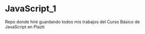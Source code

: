 # JavaScript_1
Repo donde hiré guardando todos mis trabajos del Curso Básico de JavaScript en Plazti
